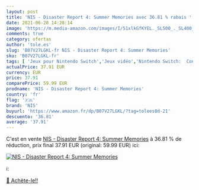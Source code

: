 ```yaml
---
layout: post
title: 'NIS - Disaster Report 4: Summer Memories avec 36.81 % rabais '
date: 2021-06-28 14:28:14
image: 'https://m.media-amazon.com/images/I/51xlkGfKYEL._SL500_._SL400_.jpg'
comments: true
category: ofertas
author: 'tole.es'
slug: 'B07V27LGKL-fr NIS - Disaster Report 4: Summer Memories'
sku: 'B07V27LGKL-fr'
tags: [ 'Jeux pour Nintendo Switch','Jeux vidéo','Nintendo Switch:  Consoles, jeux et accessoires','nis', ]
actualPrice: 37.91 EUR
currency: EUR
price: 37.91
comparePrice: 59.99 EUR
prodname: 'NIS - Disaster Report 4: Summer Memories'
country: 'fr'
flag: '🇫🇷'
brand: 'NIS'
buyurl: 'https://www.amazon.fr/dp/B07V27LGKL/?tag=tolees0d-21'
descuento: '36.81'
average: '37.91'
---
```


C'est en vente [NIS - Disaster Report 4: Summer Memories](https://www.amazon.fr/dp/B07V27LGKL/?tag=tolees0d-21)  à  36.81 % de réduction, prix final  37.91 EUR (original: 59.99 EUR) ici:

[![NIS - Disaster Report 4: Summer Memories](https://m.media-amazon.com/images/I/51xlkGfKYEL._SL500_._SL400_.jpg)](https://www.amazon.fr/dp/B07V27LGKL/?tag=tolees0d-21)

ℹ️:


[🛒 Achète-le!!](https://www.amazon.fr/dp/B07V27LGKL/?tag=tolees0d-21)
